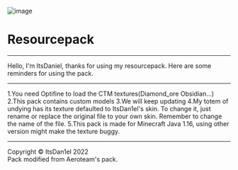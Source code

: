 ![image](https://user-images.githubusercontent.com/111002559/211199415-9f257169-d481-4540-8639-52e81c877fa8.png)
# Resourcepack
---------------------------------------------------------------------------------------

Hello, I'm ItsDaniel, thanks for using my resourcepack. Here are some reminders for using the pack.

--------------------------------------------------------------------------------------

1.You need Optifine to load the CTM textures(Diamond_ore Obsidian...)
2.This pack contains custom models
3.We will keep updating
4.My totem of undying has its texture defaulted to ItsDan1el's skin. To change it, just rename or replace the original file to your own skin. Remember to change the name of 
the file.
5.This pack is made for Minecraft Java 1.16, using other version might make the texture buggy.

--------------------------------------------------------------------------------------
Copyright © ItsDan1el 2022    
Pack modified from Aeroteam's pack.    

